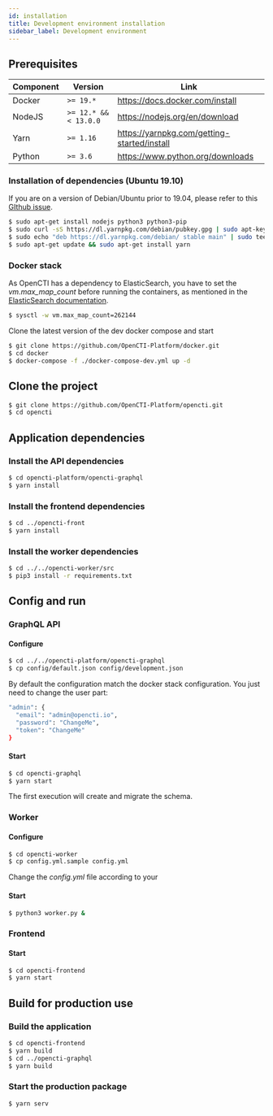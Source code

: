 ```yaml
---
id: installation
title: Development environment installation
sidebar_label: Development environment
---
```


## Prerequisites

| Component     | Version               | Link                                                      |
| ------------- |-----------------------| ----------------------------------------------------------|
| Docker        | `>= 19.*`             | https://docs.docker.com/install                           |
| NodeJS        | `>= 12.* && < 13.0.0` | https://nodejs.org/en/download                            |
| Yarn          | `>= 1.16`             | https://yarnpkg.com/getting-started/install               |
| Python        | `>= 3.6`              | https://www.python.org/downloads                          |


### Installation of dependencies (Ubuntu 19.10)

If you are on a version of Debian/Ubuntu prior to 19.04, please refer to this [GIthub issue](https://github.com/OpenCTI-Platform/opencti/issues/413).

```bash
$ sudo apt-get install nodejs python3 python3-pip
$ sudo curl -sS https://dl.yarnpkg.com/debian/pubkey.gpg | sudo apt-key add -
$ sudo echo "deb https://dl.yarnpkg.com/debian/ stable main" | sudo tee /etc/apt/sources.list.d/yarn.list
$ sudo apt-get update && sudo apt-get install yarn
```

### Docker stack

As OpenCTI has a dependency to ElasticSearch, you have to set the *vm.max_map_count* before running the containers, as mentioned in the [ElasticSearch documentation](https://www.elastic.co/guide/en/elasticsearch/reference/current/docker.html#docker-cli-run-prod-mode).

```bash
$ sysctl -w vm.max_map_count=262144
```

Clone the latest version of the dev docker compose and start

```bash
$ git clone https://github.com/OpenCTI-Platform/docker.git
$ cd docker
$ docker-compose -f ./docker-compose-dev.yml up -d
```

## Clone the project

```bash
$ git clone https://github.com/OpenCTI-Platform/opencti.git
$ cd opencti
```

## Application dependencies

### Install the API dependencies

```bash
$ cd opencti-platform/opencti-graphql
$ yarn install
```

### Install the frontend dependencies
```bash
$ cd ../opencti-front
$ yarn install
```

### Install the worker dependencies

```bash
$ cd ../../opencti-worker/src
$ pip3 install -r requirements.txt
```

## Config and run

### GraphQL API

#### Configure

```bash
$ cd ../../opencti-platform/opencti-graphql
$ cp config/default.json config/development.json
```
By default the configuration match the docker stack configuration.
You just need to change the user part:
```bash
"admin": {
  "email": "admin@opencti.io",
  "password": "ChangeMe",
  "token": "ChangeMe"
}
```

#### Start

```bash
$ cd opencti-graphql
$ yarn start
```

The first execution will create and migrate the schema.

### Worker

#### Configure

```bash
$ cd opencti-worker
$ cp config.yml.sample config.yml
```
Change the *config.yml* file according to your <admin token>

#### Start

```bash
$ python3 worker.py &
```

### Frontend

#### Start

```bash
$ cd opencti-frontend
$ yarn start
```

## Build for production use

### Build the application

```bash
$ cd opencti-frontend
$ yarn build
$ cd ../opencti-graphql
$ yarn build
```

### Start the production package

```bash
$ yarn serv
```
